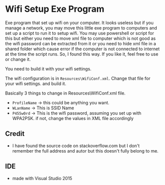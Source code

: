 # Wifi Setup Exe Program

Exe program that set up wifi on your computer. It looks useless but if you manage a network, you may move this little exe program to computers and set up a script to run it to setup wifi.
You may use powershell or script for this but either you need to move xml file to computer which is not good as the wifi password can be extracted from it or you need to hide xml file in a shared folder which cause error if the computer is not connected to internet at the time the script runs.
So, I found this way. If you like it, feel free to use or change it.

You need to build it with your wifi settings.

The wifi configuration is in `Resources\WifiConf.xml`. Change that file for your wifi settings. and build it.

Basically 3 things to change in Resources\WifiConf.xml file.

* `ProfileName` -> this could be anything you want. 
* `WLanName` -> This is SSID Name
* `P455w0rd` -> This is the wifi password, assuming you set up with WPA2PSK. if not, change the values in XML file accordingly


## Credit
* I have found the source code on stackoverflow.com but I don't remember the full address and autor but this doesn't fully belong to me.

## IDE
* made with Visual Studio 2015
